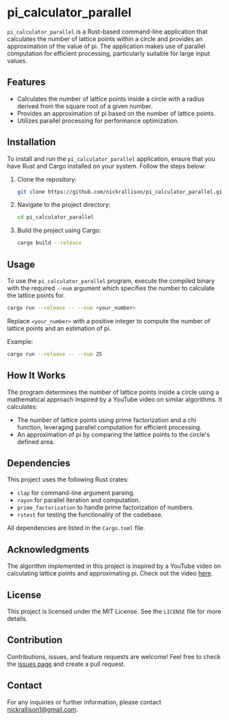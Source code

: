 # pi_calculator_parallel

`pi_calculator_parallel` is a Rust-based command-line application that calculates the number of lattice points within a circle and provides an approximation of the value of pi. The application makes use of parallel computation for efficient processing, particularly suitable for large input values.

## Features

- Calculates the number of lattice points inside a circle with a radius derived from the square root of a given number.
- Provides an approximation of pi based on the number of lattice points.
- Utilizes parallel processing for performance optimization.

## Installation

To install and run the `pi_calculator_parallel` application, ensure that you have Rust and Cargo installed on your system. Follow the steps below:

1. Clone the repository:
   ```bash
   git clone https://github.com/nickrallison/pi_calculator_parallel.git
   ```
2. Navigate to the project directory:
   ```bash
   cd pi_calculator_parallel
   ```
3. Build the project using Cargo:
   ```bash
   cargo build --release
   ```

## Usage

To use the `pi_calculator_parallel` program, execute the compiled binary with the required `--num` argument which specifies the number to calculate the lattice points for.

```bash
cargo run --release -- --num <your_number>
```

Replace `<your_number>` with a positive integer to compute the number of lattice points and an estimation of pi.

Example:
```bash
cargo run --release -- --num 25
```

## How It Works

The program determines the number of lattice points inside a circle using a mathematical approach inspired by a YouTube video on similar algorithms. It calculates:
- The number of lattice points using prime factorization and a chi function, leveraging parallel computation for efficient processing.
- An approximation of pi by comparing the lattice points to the circle's defined area.

## Dependencies

This project uses the following Rust crates:

- `clap` for command-line argument parsing.
- `rayon` for parallel iteration and computation.
- `prime_factorization` to handle prime factorization of numbers.
- `rstest` for testing the functionality of the codebase.

All dependencies are listed in the `Cargo.toml` file.

## Acknowledgments

The algorithm implemented in this project is inspired by a YouTube video on calculating lattice points and approximating pi. Check out the video [here](https://www.youtube.com/watch?v=NaL_Cb42WyY).

## License

This project is licensed under the MIT License. See the `LICENSE` file for more details.

## Contribution

Contributions, issues, and feature requests are welcome! Feel free to check the [issues page](https://github.com/nickrallison/pi_calculator_parallel/issues) and create a pull request.

## Contact

For any inquiries or further information, please contact nickrallison1@gmail.com.
